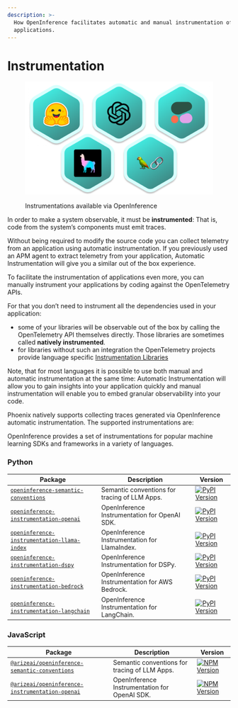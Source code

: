 ```yaml
---
description: >-
  How OpenInference facilitates automatic and manual instrumentation of
  applications.
---
```


# Instrumentation

<figure><img src="../.gitbook/assets/integrations (1).png" alt=""><figcaption><p>Instrumentations available via OpenInference</p></figcaption></figure>



In order to make a system observable, it must be **instrumented**: That is, code from the system’s components must emit traces.

Without being required to modify the source code you can collect telemetry from an application using automatic instrumentation. If you previously used an APM agent to extract telemetry from your application, Automatic Instrumentation will give you a similar out of the box experience.

To facilitate the instrumentation of applications even more, you can manually instrument your applications by coding against the OpenTelemetry APIs.

For that you don’t need to instrument all the dependencies used in your application:

* some of your libraries will be observable out of the box by calling the OpenTelemetry API themselves directly. Those libraries are sometimes called **natively instrumented**.
* for libraries without such an integration the OpenTelemetry projects provide language specific [Instrumentation Libraries](https://github.com/Arize-ai/openinference)

Note, that for most languages it is possible to use both manual and automatic instrumentation at the same time: Automatic Instrumentation will allow you to gain insights into your application quickly and manual instrumentation will enable you to embed granular observability into your code.

Phoenix natively supports collecting traces generated via OpenInference automatic instrumentation. The supported instrumentations are:

OpenInference provides a set of instrumentations for popular machine learning SDKs and frameworks in a variety of languages.

### Python

| Package                                                                                                                                                                        | Description                                    | Version                                                                                                                                                                                                                                                                                                                                               |
| ------------------------------------------------------------------------------------------------------------------------------------------------------------------------------ | ---------------------------------------------- | ----------------------------------------------------------------------------------------------------------------------------------------------------------------------------------------------------------------------------------------------------------------------------------------------------------------------------------------------------- |
| [`openinference-semantic-conventions`](https://github.com/Arize-ai/openinference/blob/main/python/openinference-semantic-conventions/README.md)                                | Semantic conventions for tracing of LLM Apps.  | [![PyPI Version](https://camo.githubusercontent.com/9a08bbaf1640e94354c1a85146fdd40afd89b2f8aeb6574baa7c1b846ac7792d/68747470733a2f2f696d672e736869656c64732e696f2f707970692f762f6f70656e696e666572656e63652d73656d616e7469632d636f6e76656e74696f6e732e737667)](https://pypi.python.org/pypi/openinference-semantic-conventions)                      |
| [`openinference-instrumentation-openai`](https://github.com/Arize-ai/openinference/blob/main/python/instrumentation/openinference-instrumentation-openai/README.rst)           | OpenInference Instrumentation for OpenAI SDK.  | [![PyPI Version](https://camo.githubusercontent.com/bb515c29aa0ef45bff47e0510f59ed6701c43457a90d574f537e43c24de9d80f/68747470733a2f2f696d672e736869656c64732e696f2f707970692f762f6f70656e696e666572656e63652d696e737472756d656e746174696f6e2d6f70656e61692e737667)](https://pypi.python.org/pypi/openinference-instrumentation-openai)                |
| [`openinference-instrumentation-llama-index`](https://github.com/Arize-ai/openinference/blob/main/python/instrumentation/openinference-instrumentation-llama-index/README.rst) | OpenInference Instrumentation for LlamaIndex.  | [![PyPI Version](https://camo.githubusercontent.com/f9b5663c14435cd2e280675aee8a86f23b1802679514ddbd9cd6d7b5e5d51a06/68747470733a2f2f696d672e736869656c64732e696f2f707970692f762f6f70656e696e666572656e63652d696e737472756d656e746174696f6e2d6c6c616d612d696e6465782e737667)](https://pypi.python.org/pypi/openinference-instrumentation-llama-index) |
| [`openinference-instrumentation-dspy`](https://github.com/Arize-ai/openinference/blob/main/python/instrumentation/openinference-instrumentation-dspy/README.rst)               | OpenInference Instrumentation for DSPy.        | [![PyPI Version](https://camo.githubusercontent.com/414d13608ed7dd45f47e813034d6934993bcb49394a51910fa2f037efb4cd891/68747470733a2f2f696d672e736869656c64732e696f2f707970692f762f6f70656e696e666572656e63652d696e737472756d656e746174696f6e2d647370792e737667)](https://pypi.python.org/pypi/openinference-instrumentation-dspy)                      |
| [`openinference-instrumentation-bedrock`](https://github.com/Arize-ai/openinference/blob/main/python/instrumentation/openinference-instrumentation-bedrock/README.rst)         | OpenInference Instrumentation for AWS Bedrock. | [![PyPI Version](https://camo.githubusercontent.com/98735a9c821fdb27bf3c29ccf513af8de1fba8878bd6e424ee42f8c971df1afe/68747470733a2f2f696d672e736869656c64732e696f2f707970692f762f6f70656e696e666572656e63652d696e737472756d656e746174696f6e2d626564726f636b2e737667)](https://pypi.python.org/pypi/openinference-instrumentation-bedrock)             |
| [`openinference-instrumentation-langchain`](https://github.com/Arize-ai/openinference/blob/main/python/instrumentation/openinference-instrumentation-langchain/README.rst)     | OpenInference Instrumentation for LangChain.   | [![PyPI Version](https://camo.githubusercontent.com/17d2c9f2d42d6dd80a5e0defeed3d7d346444231761194d328e9f21b57c18eae/68747470733a2f2f696d672e736869656c64732e696f2f707970692f762f6f70656e696e666572656e63652d696e737472756d656e746174696f6e2d6c616e67636861696e2e737667)](https://pypi.python.org/pypi/openinference-instrumentation-langchain)       |

### JavaScript

| Package                                                                                                                                                           | Description                                   | Version                                                                                                                                                                                                                                                                                                                                                   |
| ----------------------------------------------------------------------------------------------------------------------------------------------------------------- | --------------------------------------------- | --------------------------------------------------------------------------------------------------------------------------------------------------------------------------------------------------------------------------------------------------------------------------------------------------------------------------------------------------------- |
| [`@arizeai/openinference-semantic-conventions`](https://github.com/Arize-ai/openinference/blob/main/js/packages/openinference-semantic-conventions/README.md)     | Semantic conventions for tracing of LLM Apps. | [![NPM Version](https://camo.githubusercontent.com/43381a7078fce4f511768ea1941bb98a035955f0d79d02f4a3de58f9b7edf727/68747470733a2f2f696d672e736869656c64732e696f2f6e706d2f762f406172697a6561692f6f70656e696e666572656e63652d73656d616e7469632d636f6e76656e74696f6e732e737667)](https://www.npmjs.com/package/@arizeai/openinference-semantic-conventions) |
| [`@arizeai/openinference-instrumentation-openai`](https://github.com/Arize-ai/openinference/blob/main/js/packages/openinference-instrumentation-openai/README.md) | OpenInference Instrumentation for OpenAI SDK. | [![NPM Version](https://camo.githubusercontent.com/e8d7d683994696e16d7620368f72a71929485bbfaad93848edfa813f631d53e2/68747470733a2f2f696d672e736869656c64732e696f2f6e706d2f762f406172697a6561692f6f70656e696e666572656e63652d696e737472756d656e746174696f6e2d6f70656e6169)](https://www.npmjs.com/package/@arizeai/openinference-instrumentation-openai)   |
